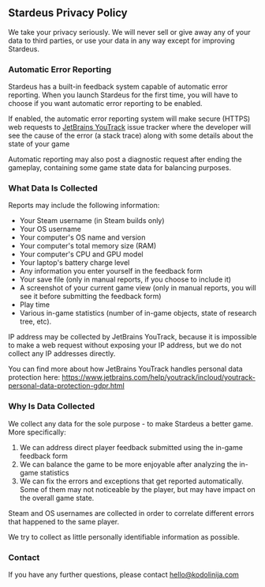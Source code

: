 ## Stardeus Privacy Policy

We take your privacy seriously. We will never sell or give away any of your data 
to third parties, or use your data in any way except for improving Stardeus.

### Automatic Error Reporting

Stardeus has a built-in feedback system capable of automatic error reporting.
When you launch Stardeus for the first time, you will have to choose if you want
automatic error reporting to be enabled.

If enabled, the automatic error reporting system will make secure (HTTPS) 
web requests to <a href="https://www.jetbrains.com/youtrack/">JetBrains YouTrack</a> issue tracker where the developer will see
the cause of the error (a stack trace) along with some details about the state
of your game 

Automatic reporting may also post a diagnostic request after ending the gameplay, 
containing some game state data for balancing purposes.

### What Data Is Collected

Reports may include the following information:
- Your Steam username (in Steam builds only)
- Your OS username 
- Your computer's OS name and version
- Your computer's total memory size (RAM)
- Your computer's CPU and GPU model
- Your laptop's battery charge level 
- Any information you enter yourself in the feedback form
- Your save file (only in manual reports, if you choose to include it)
- A screenshot of your current game view (only in manual reports, you will see it before submitting the feedback form)
- Play time
- Various in-game statistics (number of in-game objects, state of research tree, etc).

IP address may be collected by JetBrains YouTrack, because it is impossible to make a web request 
without exposing your IP address, but we do not collect any IP addresses directly.

You can find more about how JetBrains YouTrack handles personal data protection here: 
https://www.jetbrains.com/help/youtrack/incloud/youtrack-personal-data-protection-gdpr.html

### Why Is Data Collected

We collect any data for the sole purpose - to make Stardeus a better game. 
More specifically:

1. We can address direct player feedback submitted using the in-game feedback form
2. We can balance the game to be more enjoyable after analyzing the in-game statistics
3. We can fix the errors and exceptions that get reported automatically. Some of them
   may not noticeable by the player, but may have impact on the overall game state.

Steam and OS usernames are collected in order to correlate different errors that happened to the same player.

We try to collect as little personally identifiable information as possible. 

### Contact

If you have any further questions, please contact hello@kodolinija.com